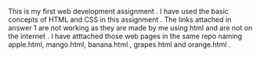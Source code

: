 This is my first web development assignment .
I have used the basic concepts of HTML and CSS in this assignment .
The links attached in answer 1 are not working as they are made by me using html and are not on the internet .
I have atttached those web pages in the same repo naming apple.html, mango.html, banana.html , grapes.html and orange.html .
